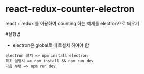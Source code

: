 # react-redux-counter-electron
react + redux 를 이용하여 counting 하는 예제를 electron으로 띄우기

#실행법
- electron은 global로 따로설치 하여야 함<br>

 ```
 electron 설치 => npm install electron
 최초 실행시 => npm install && npm run dev
 다음 부턴 => npm run dev
 ```
